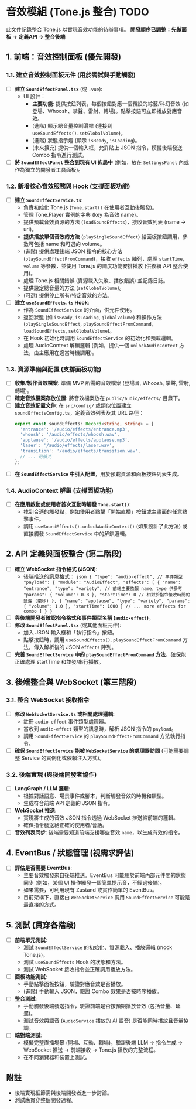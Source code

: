 # 音效模組 (Tone.js 整合) TODO

此文件記錄整合 Tone.js 以實現音效功能的待辦事項。 **開發順序已調整：先做面板 -> 定義API -> 整合後端**

## 1. 前端：音效控制面板 (優先開發)

### 1.1. 建立音效控制面板元件 (用於調試與手動觸發)
-   [ ] **建立 `SoundEffectPanel.tsx`** (或 `.vue`):
    -   UI 設計：
        -   **主要功能**: 提供按鈕列表，每個按鈕對應一個預設的綜藝/科幻音效 (如 登場、Whoosh、掌聲、雷射、轉場)。點擊按鈕可立即播放對應音效。
        -   (進階) 顯示總音量控制滑桿 (連接到 `useSoundEffects().setGlobalVolume`)。
        -   (進階) 狀態指示燈 (顯示 `isReady`, `isLoading`)。
        -   (未來擴充) 提供一個輸入框，允許貼上 JSON 指令，模擬後端發送 Combo 指令進行測試。
-   [ ] **將 `SoundEffectPanel` 整合到現有 UI 佈局中** (例如，放在 `SettingsPanel` 內或作為獨立的開發者工具面板)。

### 1.2. 新增核心音效服務與 Hook (支撐面板功能)
-   [ ] **建立 `SoundEffectService.ts`**:
    -   負責初始化 Tone.js (`Tone.start()` 在使用者互動後觸發)。
    -   管理 Tone.Player 實例的字典 (key 為音效 name)。
    -   提供預載音效資源的方法 (`loadSoundEffects`)，接收音效列表 (name -> url)。
    -   **提供播放單個音效的方法** (`playSingleSoundEffect`) 給面板按鈕調用，參數可包括 name 和可選的 volume。
    -   (進階) 提供處理後端 JSON 指令的核心方法 (`playSoundEffectFromCommand`)，接收 `effects` 陣列，處理 `startTime`, `volume` 等參數，並使用 Tone.js 的調度功能安排播放 (供後續 API 整合使用)。
    -   處理 Tone.js 相關錯誤 (資源載入失敗、播放錯誤) 並記錄日誌。
    -   提供設定總音量的方法 (`setGlobalVolume`)。
    -   (可選) 提供停止所有/特定音效的方法。
-   [ ] **建立 `useSoundEffects.ts` Hook**:
    -   作為 `SoundEffectService` 的介面，供元件使用。
    -   返回狀態 (如 `isReady`, `isLoading`, `globalVolume`) 和操作方法 (`playSingleSoundEffect`, `playSoundEffectFromCommand`, `loadSoundEffects`, `setGlobalVolume`)。
    -   在 Hook 初始化時調用 `SoundEffectService` 的初始化和預載邏輯。
    -   處理 AudioContext 解鎖邏輯 (例如，提供一個 `unlockAudioContext` 方法，由主應用在適當時機調用)。

### 1.3. 資源準備與配置 (支撐面板功能)
-   [ ] **收集/製作音效檔案**: 準備 MVP 所需的音效檔案 (登場音, Whoosh, 掌聲, 雷射, 轉場)。
-   [ ] **確定音效檔案存放位置**: 將音效檔案放在 `public/audio/effects/` 目錄下。
-   [ ] **建立音效配置文件**: 在 `src/config/` 或類似位置建立 `soundEffectsConfig.ts`，定義音效列表及其 URL 路徑：
    ```typescript
    export const soundEffects: Record<string, string> = {
      'entrance': '/audio/effects/entrance.mp3',
      'whoosh': '/audio/effects/whoosh.wav',
      'applause': '/audio/effects/applause.mp3',
      'laser': '/audio/effects/laser.wav',
      'transition': '/audio/effects/transition.wav',
      // ... 可擴充
    };
    ```
-   [ ] **在 `SoundEffectService` 中引入配置**，用於預載資源和面板按鈕列表生成。

### 1.4. AudioContext 解鎖 (支撐面板功能)
-   [ ] **在應用啟動或使用者首次互動時觸發 `Tone.start()`**:
    -   找到合適的觸發點，例如使用者點擊「開始直播」按鈕或主畫面的任意點擊事件。
    -   調用 `useSoundEffects().unlockAudioContext()` (如果設計了此方法) 或直接觸發 `SoundEffectService` 中的解鎖邏輯。

## 2. API 定義與面板整合 (第二階段)

-   [ ] **確立 WebSocket 指令格式 (JSON)**:
    -   後端推送的訊息格式：
      ```json
      {
        "type": "audio-effect", // 事件類型
        "payload": {
          "module": "AudioEffect",
          "effects": [
            {
              "name": "entrance",
              "type": "variety", // 前端主要依賴 name，type 供參考
              "params": { "volume": 0.8 },
              "startTime": 0 // 相對於指令接收時間的延遲 (毫秒)
            },
            {
              "name": "applause",
              "type": "variety",
              "params": { "volume": 1.0 },
              "startTime": 1000
            }
            // ... more effects for combo
          ]
        }
      }
      ```
-   [ ] **與後端開發者確認指令格式和事件類型名稱 (`audio-effect`)**。
-   [ ] **修改 `SoundEffectPanel.tsx`** (或其他面板元件):
    -   加入 JSON 輸入框和「執行指令」按鈕。
    -   點擊按鈕時，調用 `useSoundEffects().playSoundEffectFromCommand` 方法，傳入解析後的 JSON `effects` 陣列。
-   [ ] **完善 `SoundEffectService` 中的 `playSoundEffectFromCommand` 方法**，確保能正確處理 startTime 和並發/串行播放。

## 3. 後端整合與 WebSocket (第三階段)

### 3.1. 整合 WebSocket 接收指令
-   [ ] **修改 `WebSocketService.ts` 或相關處理邏輯**:
    -   註冊 `audio-effect` 事件類型處理器。
    -   當收到 `audio-effect` 類型的訊息時，解析 JSON 指令的 `payload`。
    -   調用 `SoundEffectService` 的 `playSoundEffectFromCommand` 方法執行指令。
-   [ ] **確保 `SoundEffectService` 能被 `WebSocketService` 的處理器訪問** (可能需要調整 Service 的實例化或依賴注入方式)。

### 3.2. 後端實現 (與後端開發者協作)
-   [ ] **LangGraph / LLM 邏輯**:
    -   根據對話語意、場景事件或腳本，判斷觸發音效的時機和類型。
    -   生成符合前端 API 定義的 JSON 指令。
-   [ ] **WebSocket 推送**:
    -   實現將生成的音效 JSON 指令透過 WebSocket 推送給前端的邏輯。
    -   確保指令發送給正確的使用者/會話。
-   [ ] **音效列表同步**: 後端需要知道前端支援哪些音效 `name`，以生成有效的指令。

## 4. EventBus / 狀態管理 (視需求評估)

-   [ ] **評估是否需要 EventBus**:
    -   主要音效觸發來自後端推送。EventBus 可能用於前端內部元件間的狀態同步 (例如，某個 UI 操作觸發一個簡單提示音，不經過後端)。
    -   如果需要，可利用現有 Zustand 或實作簡單的 EventBus。
    -   目前架構下，直接由 `WebSocketService` 調用 `SoundEffectService` 可能是最直接的方式。

## 5. 測試 (貫穿各階段)

-   [ ] **前端單元測試**:
    -   測試 `SoundEffectService` 的初始化、資源載入、播放邏輯 (mock Tone.js)。
    -   測試 `useSoundEffects` Hook 的狀態和方法。
    -   測試 WebSocket 接收指令並正確調用播放方法。
-   [ ] **面板功能測試**:
    -   手動點擊面板按鈕，驗證對應音效是否播放。
    -   (進階) 手動輸入 JSON，驗證 Combo 效果是否按時序播放。
-   [ ] **整合測試**:
    -   手動觸發後端發送指令，驗證前端是否按預期播放音效 (包括音量、延遲)。
    -   測試音效與語音 (`AudioService` 播放的 AI 語音) 是否能同時播放且音量協調。
-   [ ] **端對端測試**:
    -   模擬完整直播場景 (開場、互動、轉場)，驗證後端 LLM -> 指令生成 -> WebSocket 推送 -> 前端接收 -> Tone.js 播放的完整流程。
    -   在不同瀏覽器和裝置上測試。

## 附註

*   後端實現細節需與後端開發者進一步討論。
*   測試應貫穿整個開發過程。 